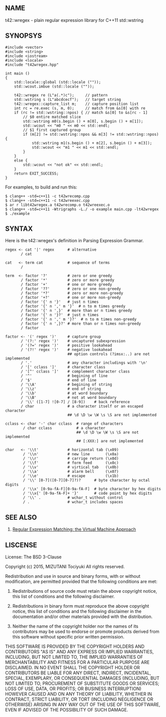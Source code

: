 NAME
----

t42::wregex - plain regular expression library for C++11 std::wstring

SYNOPSYS
--------

    #include <vector>
    #include <string>
    #include <iostream>
    #include <locale>
    #include "t42wregex.hpp"

    int main ()
    {
        std::locale::global (std::locale (""));
        std::wcout.imbue (std::locale (""));

        t42::wregex re (L"a(.*)c");     // pattern
        std::wstring s (L"abcdcecf");   // target string
        t42::wregex::capture_list m;    // capture position list
        int rc = re.exec (s, m, 0);     // match from &s[0] with re
        if (rc != std::wstring::npos) { // match &s[0] to &s[rc - 1]
            // $0 entire matched slice
            std::wstring m0(s.begin () + m[0], s.begin () + m[1]);
            std::wcout << "m0 " << m0 << std::endl;
            // $1 first captured group
            if (m[2] != std::wstring::npos && m[3] != std::wstring::npos) {
                std::wstring m1(s.begin () + m[2], s.begin () + m[3]);
                std::wcout << "m1 " << m1 << std::endl;
            }
        }
        else {
            std::wcout << "not ok" << std::endl;
        }
        return EXIT_SUCCESS;
    }

For examples, to build and run this:

    $ clang++ -std=c++11 -c t42wrecomp.cpp
    $ clang++ -std=c++11 -c t42wreexec.cpp
    $ ar r libt42wregex.a t42wrecomp.o t42wreexec.o
    $ clang++ -std=c++11 -Wtrigraphs -L./ -o example main.cpp -lt42wregex
    $ ./example

SYNTAX
------

Here is the t42::wregex's definition in Parsing Expression Grammar.

    regex <- cat '|' regex      # alternative
           / cat

    cat   <- term cat           # sequence of terms
           /

    term  <- factor '?'         # zero or one greedy
           / factor '*'         # zero or more greedy
           / factor '+'         # one or more greedy
           / factor '??'        # zero or one non-greedy
           / factor '*?'        # zero or more non-greedy
           / factor '+?'        # one or more non-greedy
           / factor '{' n '}'   # just n times
           / factor '{' n ',' m '}'  # n to m times greedy
           / factor '{' n ',}'  # more than or n times greedy
           / factor '{' n '}?'  # just n times
           / factor '{' n ',' m '}?'  # n to m times non-greedy
           / factor '{' n ',}?' # more than or n times non-greedy
           / factor

    factor <- '(' regex ')'     # capture group
           / '(?:' regex ')'    # uncaptured subexpression
           / '(?=' regex ')'    # positive lookahead
           / '(?!' regex ')'    # negative lookahead
                                ## option controls (?imsx:..) are not implemented
           / '.'                # any character includings with '\n'
           / '[' cclass ']'     # character class
           / '[^' cclass ']'    # complement character class
           / '^'                # begining of line
           / '$'                # end of line
           / '\\A'              # begining of string
           / '\\z'              # end of string
           / '\\b'              # at word boundary
           / '\\B'              # not at word boundary
           / '\\' ([1-7] ![0-7] / [8-9])    # back reference
           / char               # a character itself or an escaped character
                                ## \d \D \w \W \s \S are not implemented

    cclass <- char '-' char cclass  # range of characters
            / char cclass           # a character
                                    ## \d \D \w \W \s \S are not implemented
                                    ## [:XXX:] are not implemented

    char   <- '\\t'             # horizontal tab (\x09)
            / '\\n'             # new line       (\x0a)
            / '\\r'             # carrige return (\x0d)
            / '\\f'             # form feed      (\x0c)
            / '\\v'             # virtical tab   (\x0b)
            / '\\a'             # alarm bell     (\x07)
            / '\\e'             # escape         (\x1b)
            / '\\' [0-7]([0-7][0-7]?)?      # byte character by octal digits
            / '\\x' [0-9a-fA-F][0-9a-fA-F]  # byte character by hex digits
            / '\\x{' [0-9a-fA-F]+ '}'       # code point by hex digits
            / '\\' .            # wchar_t without control
            / .                 # wchar_t includes spaces

SEE ALSO
--------

 1. [Regular Expression Matching: the Virtual Machine Approach](http://swtch.com/~rsc/regexp/regexp2.html "Regular Expression Matching: the Virtual Machine Approach")

LISCENSE
--------

License: The BSD 3-Clause

Copyright (c) 2015, MIZUTANI Tociyuki
All rights reserved.

Redistribution and use in source and binary forms, with or without
modification, are permitted provided that the following conditions are met:

 1. Redistributions of source code must retain the above copyright notice,
    this list of conditions and the following disclaimer.

 2. Redistributions in binary form must reproduce the above copyright
    notice, this list of conditions and the following disclaimer in the
    documentation and/or other materials provided with the distribution.

 3. Neither the name of the copyright holder nor the names of its
    contributors may be used to endorse or promote products derived from
    this software without specific prior written permission.

THIS SOFTWARE IS PROVIDED BY THE COPYRIGHT HOLDERS AND CONTRIBUTORS
"AS IS" AND ANY EXPRESS OR IMPLIED WARRANTIES, INCLUDING, BUT NOT
LIMITED TO, THE IMPLIED WARRANTIES OF MERCHANTABILITY AND FITNESS FOR
A PARTICULAR PURPOSE ARE DISCLAIMED. IN NO EVENT SHALL THE COPYRIGHT
HOLDER OR CONTRIBUTORS BE LIABLE FOR ANY DIRECT, INDIRECT, INCIDENTAL,
SPECIAL, EXEMPLARY, OR CONSEQUENTIAL DAMAGES (INCLUDING, BUT NOT LIMITED
TO, PROCUREMENT OF SUBSTITUTE GOODS OR SERVICES; LOSS OF USE, DATA, OR
PROFITS; OR BUSINESS INTERRUPTION) HOWEVER CAUSED AND ON ANY THEORY OF
LIABILITY, WHETHER IN CONTRACT, STRICT LIABILITY, OR TORT (INCLUDING
NEGLIGENCE OR OTHERWISE) ARISING IN ANY WAY OUT OF THE USE OF THIS
SOFTWARE, EVEN IF ADVISED OF THE POSSIBILITY OF SUCH DAMAGE.

